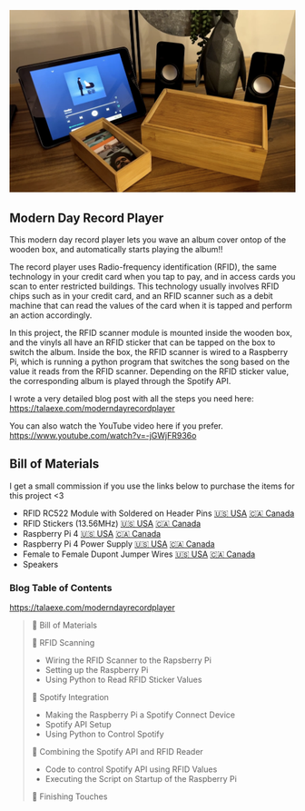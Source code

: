 <p align="center"><img src="./recordplayerimage.png" width="800"></p>

## Modern Day Record Player

This modern day record player lets you wave an album cover ontop of the wooden box, and automatically starts playing the album!!

The record player uses Radio-frequency identification (RFID), the same technology in your credit card when you tap to pay, and in access cards you scan to enter restricted buildings. This technology usually involves RFID chips such as in your credit card, and an RFID scanner such as a debit machine that can read the values of the card when it is tapped and perform an action accordingly.

In this project, the RFID scanner module is mounted inside the wooden box, and the vinyls all have an RFID sticker that can be tapped on the box to switch the album. Inside the box, the RFID scanner is wired to a Raspberry Pi, which is running a python program that switches the song based on the value it reads from the RFID scanner. Depending on the RFID sticker value, the corresponding album is played through the Spotify API.  

I wrote a very detailed blog post with all the steps you need here:
https://talaexe.com/moderndayrecordplayer

You can also watch the YouTube video here if you prefer.
https://www.youtube.com/watch?v=-jGWjFR936o

## Bill of Materials

I get a small commission if you use the links below to purchase the items for this project <3

- RFID RC522 Module with Soldered on Header Pins
    <a href="https://amzn.to/3BVej0s" target="__blank">🇺🇸 USA</a>
    <a href="https://amzn.to/3M6kun4" target="__blank">🇨🇦 Canada</a>
- RFID Stickers (13.56MHz)
    <a href="https://amzn.to/3hokkJv" target="__blank">🇺🇸 USA</a>
    <a href="https://amzn.to/3JVox3A" target="__blank">🇨🇦 Canada</a>
- Raspberry Pi 4 
    <a href="https://amzn.to/3hpanvm" target="__blank">🇺🇸 USA</a>
    <a href="https://amzn.to/35A3Efj" target="__blank">🇨🇦 Canada</a>
- Raspberry Pi 4 Power Supply
    <a href="https://amzn.to/3IsTo7v" target="__blank">🇺🇸 USA</a>
    <a href="https://amzn.to/35jZ2Ky" target="__blank">🇨🇦 Canada</a>
- Female to Female Dupont Jumper Wires
    <a href="https://amzn.to/3pnxWJw" target="__blank">🇺🇸 USA</a>
    <a href="https://amzn.to/3IuTQSq" target="__blank">🇨🇦 Canada</a>
- Speakers


### Blog Table of Contents
https://talaexe.com/moderndayrecordplayer
> 📌 Bill of Materials
>
> 📌 RFID Scanning
> - Wiring the RFID Scanner to the Rapsberry Pi
> - Setting up the Raspberry Pi
> - Using Python to Read RFID Sticker Values
>
> 📌 Spotify Integration
> - Making the Raspberry Pi a Spotify Connect Device
> - Spotify API Setup
> - Using Python to Control Spotify
>
> 📌 Combining the Spotify API and RFID Reader
> - Code to control Spotify API using RFID Values
> - Executing the Script on Startup of the Raspberry Pi
>
> 📌 Finishing Touches
